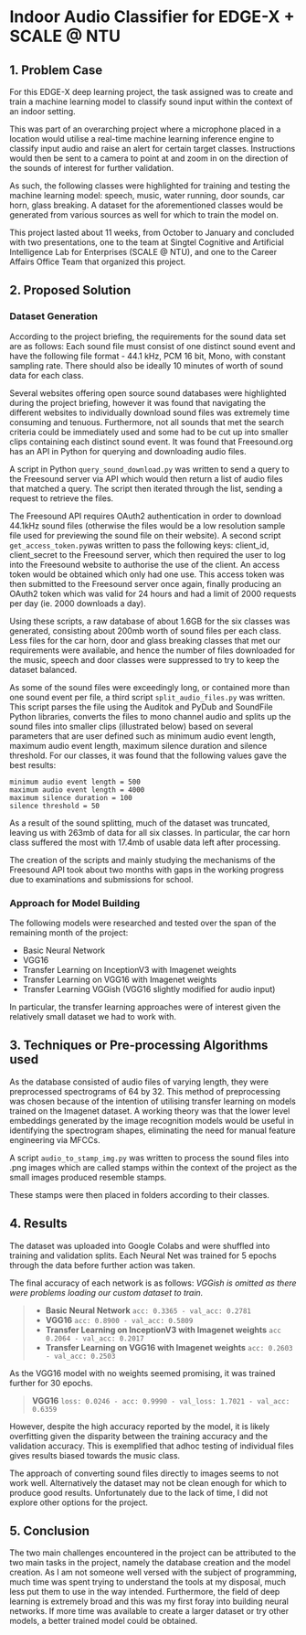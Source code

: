# Indoor Audio Classifier for EDGE-X + SCALE @ NTU
## 1. Problem Case
For this EDGE-X deep learning project, the task assigned was to create and train a machine learning model to classify sound input within the context of an indoor setting.

This was part of an overarching project where a microphone placed in a location would utilise a real-time machine learning inference engine to classify input audio and raise an alert for certain target classes. Instructions would then be sent to a camera to point at and zoom in on the direction of the sounds of interest for further validation. 

As such, the following classes were highlighted for training and testing the machine learning model: speech, music, water running, door sounds, car horn, glass breaking. A dataset for the aforementioned classes would be generated from various sources as well for which to train the model on.

This project lasted about 11 weeks, from October to January and concluded with two presentations, one to the team at Singtel Cognitive and Artificial Intelligence Lab for Enterprises (SCALE @ NTU), and one to the Career Affairs Office Team that organized this project.

## 2. Proposed Solution
### Dataset Generation
According to the project briefing, the requirements for the sound data set are as follows:
Each sound file must consist of one distinct sound event and have the following file format - 44.1 kHz, PCM 16 bit, Mono, with constant sampling rate. There should also be ideally 10 minutes of worth of sound data for each class.

Several websites offering open source sound databases were highlighted during the project briefing, however it was found that navigating the different websites to individually download sound files was extremely time consuming and tenuous. Furthermore, not all sounds that met the search criteria could be immediately used and some had to be cut up into smaller clips containing each distinct sound event. It was found that Freesound.org has an API in Python for querying and downloading audio files.

A script in Python `query_sound_download.py` was written to send a query to the Freesound server via API which would then return a list of audio files that matched a query. The script then iterated through the list, sending a request to retrieve the files. 

The Freesound API requires OAuth2 authentication in order to download 44.1kHz sound files (otherwise the files would be a low resolution sample file used for previewing the sound file on their website). A second script `get_access_token.py`was written to pass the following keys: client_id, client_secret  to the Freesound server, which then required the user to log into the Freesound website to authorise the use of the client. An access token would be obtained which only had one use. This access token was then submitted to the Freesound server once again, finally producing an OAuth2 token which was valid for 24 hours and had a limit of 2000 requests per day (ie. 2000 downloads a day).

Using these scripts, a raw database of about 1.6GB for the six classes was generated, consisting about 200mb worth of sound files per each class. Less files for the car horn, door and glass breaking classes that met our requirements were available, and hence the number of files downloaded for the music, speech and door classes were suppressed to try to keep the dataset balanced. 

As some of the sound files were exceedingly long, or contained more than one sound event per file, a third script `split_audio_files.py` was written. This script parses the file using the Auditok and PyDub and SoundFile Python libraries, converts the files to mono channel audio and splits up the sound files into smaller clips (illustrated below) based on several parameters that are user defined such as minimum audio event length, maximum audio event length, maximum silence duration and silence threshold. For our classes, it was found that the following values gave the best results:

```
minimum audio event length = 500
maximum audio event length = 4000
maximum silence duration = 100
silence threshold = 50
```

As a result of the sound splitting, much of the dataset was truncated, leaving us with 263mb of data for all six classes. In particular, the car horn class suffered the most with 17.4mb of usable data left after processing.

The creation of the scripts and mainly studying the mechanisms of the Freesound API took about two months with gaps in the working progress due to examinations and submissions for school.

### Approach for Model Building
The following models were researched and tested over the span of the remaining month of the project:
* Basic Neural Network 
* VGG16
* Transfer Learning on InceptionV3 with Imagenet weights
* Transfer Learning on VGG16 with Imagenet weights
* Transfer Learning VGGish (VGG16 slightly modified for audio input)

In particular, the transfer learning approaches were of interest given the relatively small dataset we had to work with.

## 3. Techniques or Pre-processing Algorithms used
As the database consisted of audio files of varying length, they were preprocessed spectrograms of 64 by 32. This method of preprocessing was chosen because of the intention of utilising transfer learning on models trained on the Imagenet dataset.  A working theory was that the lower level embeddings generated by the image recognition models would be useful in identifying the spectrogram shapes, eliminating the need for manual feature engineering via MFCCs. 

A script `audio_to_stamp_img.py` was written to process the sound files into .png images which are called stamps within the context of the project  as the small images produced resemble stamps.

These stamps were then placed in folders according to their classes.

## 4. Results
The dataset was uploaded into Google Colabs and were shuffled into training and validation splits. Each Neural Net was trained for 5 epochs through the data before further action was taken.

The final accuracy of each network is as follows:
*VGGish is omitted as there were problems loading our custom dataset to train.*

> * **Basic Neural Network** `acc: 0.3365 - val_acc: 0.2781`
> * **VGG16** `acc: 0.8900 - val_acc: 0.5809`
> * **Transfer Learning on InceptionV3 with Imagenet weights** `acc 0.2064 - val_acc: 0.2017`
> * **Transfer Learning on VGG16 with Imagenet weights** `acc: 0.2603 - val_acc: 0.2503`

As the VGG16 model with no weights seemed promising, it was trained further for 30 epochs.

> **VGG16** `loss: 0.0246 - acc: 0.9990 - val_loss: 1.7021 - val_acc: 0.6359`

However, despite the high accuracy reported by the model, it is likely overfitting given the disparity between the training accuracy and the validation accuracy. This is exemplified that adhoc testing of individual files gives results biased towards the music class.

The approach of converting sound files directly to images seems to not work well. Alternatively the dataset may not be clean enough for which to produce good results. Unfortunately due to the lack of time, I did not explore other options for the project.

## 5. Conclusion
The two main challenges encountered in the project can be attributed to the two main tasks in the project, namely the database creation and the model creation. As I am not someone well versed with the subject of programming, much time was spent trying to understand the tools at my disposal, much less put them to use in the way intended. Furthermore, the field of deep learning is extremely broad and this was my first foray into building neural networks. If more time was available to create a larger dataset or try other models, a better trained model could be obtained.
